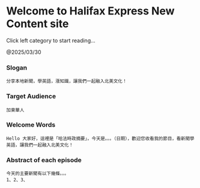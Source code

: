 # Welcome to Halifax Express New Content site

Click left category to start reading...

@2025/03/30


### Slogan

```
分享本地新聞，學英語，漲知識，讓我們一起融入北美文化！
```

### Target Audience

```
加東華人
```


### Welcome Words

```
Hello 大家好，這裡是「哈法時政摘要」，今天是。。。（日期），歡迎您收看我的節目，看新聞學英語，讓我們一起融入北美文化！
```


### Abstract of each episode

```
今天的主要新聞有以下幾條。。。
1、2、3、
```